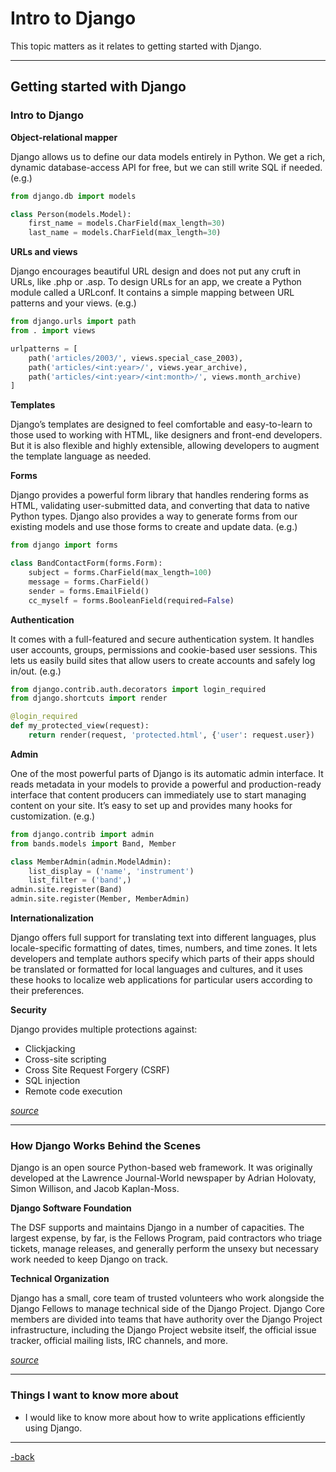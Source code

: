 # Intro to Django

This topic matters as it relates to getting started with Django.

---

## Getting started with Django

### Intro to Django

**Object-relational mapper**

Django allows us to define our data models entirely in Python. We get a rich, dynamic database-access API for free, but we can still write SQL if needed. (e.g.)

```python
from django.db import models

class Person(models.Model):
    first_name = models.CharField(max_length=30)
    last_name = models.CharField(max_length=30)
```

**URLs and views**

Django encourages beautiful URL design and does not put any cruft in URLs, like .php or .asp. To design URLs for an app, we create a Python module called a URLconf. It contains a simple mapping between URL patterns and your views. (e.g.)

```python
from django.urls import path
from . import views

urlpatterns = [
    path('articles/2003/', views.special_case_2003),
    path('articles/<int:year>/', views.year_archive),
    path('articles/<int:year>/<int:month>/', views.month_archive)
]
```

**Templates**

Django’s templates are designed to feel comfortable and easy-to-learn to those used to working with HTML, like designers and front-end developers. But it is also flexible and highly extensible, allowing developers to augment the template language as needed.

**Forms**

Django provides a powerful form library that handles rendering forms as HTML, validating user-submitted data, and converting that data to native Python types. Django also provides a way to generate forms from our existing models and use those forms to create and update data. (e.g.)

```python
from django import forms

class BandContactForm(forms.Form):
    subject = forms.CharField(max_length=100)
    message = forms.CharField()
    sender = forms.EmailField()
    cc_myself = forms.BooleanField(required=False)
```

**Authentication**

It comes with a full-featured and secure authentication system. It handles user accounts, groups, permissions and cookie-based user sessions. This lets us easily build sites that allow users to create accounts and safely log in/out. (e.g.)

```python
from django.contrib.auth.decorators import login_required
from django.shortcuts import render

@login_required
def my_protected_view(request):
    return render(request, 'protected.html', {'user': request.user})
```

**Admin**

One of the most powerful parts of Django is its automatic admin interface. It reads metadata in your models to provide a powerful and production-ready interface that content producers can immediately use to start managing content on your site. It’s easy to set up and provides many hooks for customization. (e.g.)

```python
from django.contrib import admin
from bands.models import Band, Member

class MemberAdmin(admin.ModelAdmin):
    list_display = ('name', 'instrument')
    list_filter = ('band',)
admin.site.register(Band)
admin.site.register(Member, MemberAdmin)
```

**Internationalization**

Django offers full support for translating text into different languages, plus locale-specific formatting of dates, times, numbers, and time zones. It lets developers and template authors specify which parts of their apps should be translated or formatted for local languages and cultures, and it uses these hooks to localize web applications for particular users according to their preferences.

**Security**

Django provides multiple protections against:

* Clickjacking
* Cross-site scripting
* Cross Site Request Forgery (CSRF)
* SQL injection
* Remote code execution

[*source*](https://www.djangoproject.com/start/)

---


### How Django Works Behind the Scenes

Django is an open source Python-based web framework. It was originally developed at the Lawrence Journal-World newspaper by Adrian Holovaty, Simon Willison, and Jacob Kaplan-Moss.

**Django Software Foundation**

The DSF supports and maintains Django in a number of capacities. The largest expense, by far, is the Fellows Program, paid contractors who triage tickets, manage releases, and generally perform the unsexy but necessary work needed to keep Django on track.

**Technical Organization**

Django has a small, core team of trusted volunteers who work alongside the Django Fellows to manage technical side of the Django Project. Django Core members are divided into teams that have authority over the Django Project infrastructure, including the Django Project website itself, the official issue tracker, official mailing lists, IRC channels, and more.

[*source*](https://wsvincent.com/how-django-works-behind-the-scenes/)

---

### Things I want to know more about

* I would like to know more about how to write applications efficiently using Django. 

---

[-back](https://alexriverau.github.io/reading-notes/code401)
